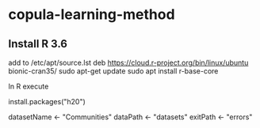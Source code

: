 # copula-learning-method

## Install R 3.6
add to /etc/apt/source.lst
deb https://cloud.r-project.org/bin/linux/ubuntu bionic-cran35/
sudo apt-get update
sudo apt install r-base-core

In R execute

install.packages("h20")

datasetName <- "Communities"
dataPath <- "datasets"
exitPath <- "errors"
